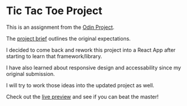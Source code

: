 # Tic Tac Toe Project

This is an assignment from the [Odin Project](https://www.theodinproject.com/).

The [project brief](https://www.theodinproject.com/lessons/node-path-javascript-tic-tac-toe) outlines the original expectations.

I decided to come back and rework this project into a React App after starting to learn that framework/library.

I have also learned about responsive design and accessability since my original submission.

I will try to work those ideas into the updated project as well.

Check out the [live preview](https://bdaniels8135.github.io/tic-tac-toe-project/) and see if you can beat the master!